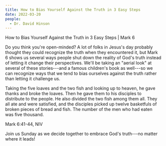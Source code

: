 ```yaml
---
title: How to Bias Yourself Against the Truth in 3 Easy Steps
date: 2022-03-20
people:
  - Dr. David Hinson
---
```


How to Bias Yourself Against the Truth in 3 Easy Steps | Mark 6

Do you think you're open-minded? A lot of folks in Jesus's day probably thought they could recognize the truth when they encountered it, but Mark 6 shows us several ways people shut down the reality of God's truth instead of letting it change their perspectives. We'll be taking an "aerial look" at several of these stories---and a famous children's book as well---so we can recognize ways that we tend to bias ourselves against the truth rather than letting it challenge us.

Taking the five loaves and the two fish and looking up to heaven, he gave thanks and broke the loaves. Then he gave them to his disciples to distribute to the people. He also divided the two fish among them all. They all ate and were satisfied, and the disciples picked up twelve basketfuls of broken pieces of bread and fish. The number of the men who had eaten was five thousand.

Mark 6:41-44, NIV

Join us Sunday as we decide together to embrace God's truth---no matter where it leads!